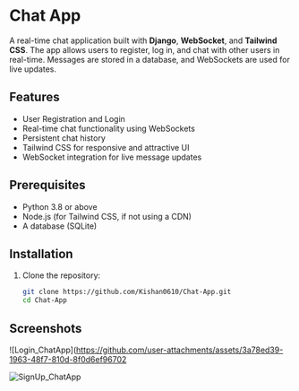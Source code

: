 # Chat App

A real-time chat application built with **Django**, **WebSocket**, and **Tailwind CSS**. The app allows users to register, log in, and chat with other users in real-time. Messages are stored in a database, and WebSockets are used for live updates.

## Features
- User Registration and Login
- Real-time chat functionality using WebSockets
- Persistent chat history
- Tailwind CSS for responsive and attractive UI
- WebSocket integration for live message updates

## Prerequisites
- Python 3.8 or above
- Node.js (for Tailwind CSS, if not using a CDN)
- A database (SQLite)

## Installation
1. Clone the repository:
   ```bash
   git clone https://github.com/Kishan0610/Chat-App.git
   cd Chat-App

## Screenshots
![Login_ChatApp](https://github.com/user-attachments/assets/3a78ed39-1963-48f7-810d-8f0d6ef96702

![SignUp_ChatApp](https://github.com/user-attachments/assets/df1d61bc-4eef-493c-a5ed-f88afffcd2b6)


